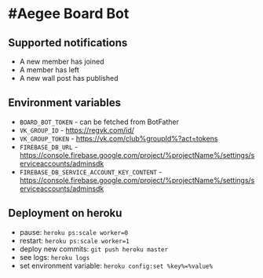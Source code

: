 # #Aegee Board Bot

## Supported notifications
 * A new member has joined
 * A member has left
 * A new wall post has published

## Environment variables 
 * `BOARD_BOT_TOKEN` - can be fetched from BotFather
 * `VK_GROUP_ID` - https://regvk.com/id/
 * `VK_GROUP_TOKEN` - https://vk.com/club%groupId%?act=tokens
 * `FIREBASE_DB_URL` - https://console.firebase.google.com/project/%projectName%/settings/serviceaccounts/adminsdk
 * `FIREBASE_DB_SERVICE_ACCOUNT_KEY_CONTENT` - https://console.firebase.google.com/project/%projectName%/settings/serviceaccounts/adminsdk

## Deployment on heroku
 * pause: `heroku ps:scale worker=0`
 * restart: `heroku ps:scale worker=1`
 * deploy new commits: `git push heroku master`
 * see logs: `heroku logs`
 * set environment variable: `heroku config:set %key%=%value%`
